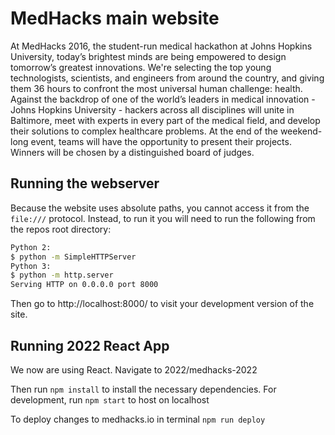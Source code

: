 # MedHacks main website

At MedHacks 2016, the student-run medical hackathon at Johns Hopkins University, today’s brightest minds are being empowered to design tomorrow’s greatest innovations. We're selecting the top young technologists, scientists, and engineers from around the country, and giving them 36 hours to confront the most universal human challenge: health. Against the backdrop of one of the world’s leaders in medical innovation - Johns Hopkins University - hackers across all disciplines will unite in Baltimore, meet with experts in every part of the medical field, and develop their solutions to complex healthcare problems. At the end of the weekend-long event, teams will have the opportunity to present their projects. Winners will be chosen by a distinguished board of judges.

## Running the webserver
Because the website uses absolute paths, you cannot access it from the `file:///` protocol. Instead, to run it you will need to run the following from the repos root directory:

```bash
Python 2:
$ python -m SimpleHTTPServer
Python 3:
$ python -m http.server
Serving HTTP on 0.0.0.0 port 8000
```

Then go to http://localhost:8000/ to visit your development version of the site.


## Running 2022 React App
We now are using React.
Navigate to 2022/medhacks-2022

Then run `npm install` to install the necessary dependencies. 
For development, run `npm start` to host on localhost

To deploy changes to medhacks.io in terminal
`npm run deploy`
